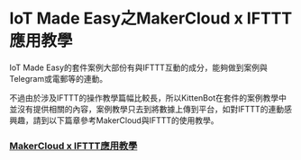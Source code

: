 # IoT Made Easy之MakerCloud x IFTTT應用教學

IoT Made Easy的套件案例大部份有與IFTTT互動的成分，能夠做到案例與Telegram或電郵等的連動。

不過由於涉及IFTTT的操作教學篇幅比較長，所以KittenBot在套件的案例教學中並沒有提供相關的內容，案例教學只去到將數據上傳到平台，如對IFTTT的連動感興趣，請到以下篇章參考MakerCloud與IFTTT的使用教學。

### [MakerCloud x IFTTT應用教學](https://learn.makercloud.io/en/latest/ch9\_event\_trigger/event\_trigger/smartrack\_ET/)
